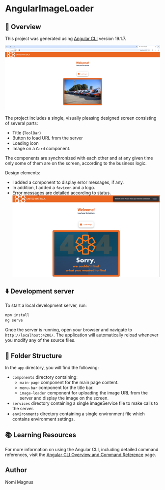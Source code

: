 # AngularImageLoader

## 🚀 Overview
This project was generated using [Angular CLI](https://github.com/angular/angular-cli) version 19.1.7.

![preview](../images/wideScreen.png)

The project includes a single, visually pleasing designed screen consisting of several parts:
- Title (`ToolBar`)
- Button to load URL from the server
- Loading icon
- Image on a `Card` component.

The components are synchronized with each other and at any given time only some of them are on the screen, according to the business logic.

Design elements:
- I added a component to display error messages, if any.
- In addition, I added a `favicon` and a logo.
- Error messages are detailed according to status.
![Error message example](../images/errorMessage.png)

## ⬇️ Development server
To start a local development server, run:
```bash
npm install
ng serve
```
Once the server is running, open your browser and navigate to `http://localhost:4200/`. The application will automatically reload whenever you modify any of the source files.

## 📂 Folder Structure
In the `app` directory, you will find the following:
- `components` directory containing:
    - `main-page` component for the main page content.
    - `menu-bar` component for the title bar.
    - `image-loader` component for uploading the image URL from the server and display the image on the screen.
- `services` directory containing a single imageService file to make calls to the server.
- `environments` directory containing a single environment file which contains environment settings.

## 📚 Learning Resources
For more information on using the Angular CLI, including detailed command references, visit the [Angular CLI Overview and Command Reference](https://angular.dev/tools/cli) page.

## Author
Nomi Magnus